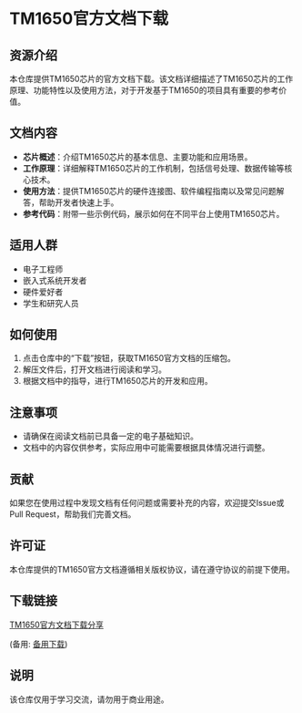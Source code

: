 # TM1650官方文档下载

## 资源介绍

本仓库提供TM1650芯片的官方文档下载。该文档详细描述了TM1650芯片的工作原理、功能特性以及使用方法，对于开发基于TM1650的项目具有重要的参考价值。

## 文档内容

- **芯片概述**：介绍TM1650芯片的基本信息、主要功能和应用场景。
- **工作原理**：详细解释TM1650芯片的工作机制，包括信号处理、数据传输等核心技术。
- **使用方法**：提供TM1650芯片的硬件连接图、软件编程指南以及常见问题解答，帮助开发者快速上手。
- **参考代码**：附带一些示例代码，展示如何在不同平台上使用TM1650芯片。

## 适用人群

- 电子工程师
- 嵌入式系统开发者
- 硬件爱好者
- 学生和研究人员

## 如何使用

1. 点击仓库中的“下载”按钮，获取TM1650官方文档的压缩包。
2. 解压文件后，打开文档进行阅读和学习。
3. 根据文档中的指导，进行TM1650芯片的开发和应用。

## 注意事项

- 请确保在阅读文档前已具备一定的电子基础知识。
- 文档中的内容仅供参考，实际应用中可能需要根据具体情况进行调整。

## 贡献

如果您在使用过程中发现文档有任何问题或需要补充的内容，欢迎提交Issue或Pull Request，帮助我们完善文档。

## 许可证

本仓库提供的TM1650官方文档遵循相关版权协议，请在遵守协议的前提下使用。

## 下载链接
[TM1650官方文档下载分享](https://pan.quark.cn/s/bf6a06f7768f) 

(备用: [备用下载](https://pan.baidu.com/s/1fYcweYvLghkkZos-3MZ14A?pwd=1234))

## 说明

该仓库仅用于学习交流，请勿用于商业用途。
